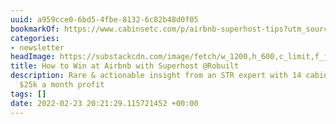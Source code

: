 ```yaml
---
uuid: a959cce0-6bd5-4fbe-8132-6c82b48d0f05
bookmarkOf: https://www.cabinsetc.com/p/airbnb-superhost-tips?utm_source=substack
categories:
- newsletter
headImage: https://substackcdn.com/image/fetch/w_1200,h_600,c_limit,f_jpg,q_auto:good,fl_progressive:steep/https%3A%2F%2Fbucketeer-e05bbc84-baa3-437e-9518-adb32be77984.s3.amazonaws.com%2Fpublic%2Fimages%2F93fa0eee-2081-478d-8607-bc529e8931fa_1080x720.jpeg
title: How to Win at Airbnb with Superhost @Robuilt
description: Rare & actionable insight from an STR expert with 14 cabins netting over
  $25k a month profit
tags: []
date: 2022-02-23 20:21:29.115721452 +00:00
---
```


